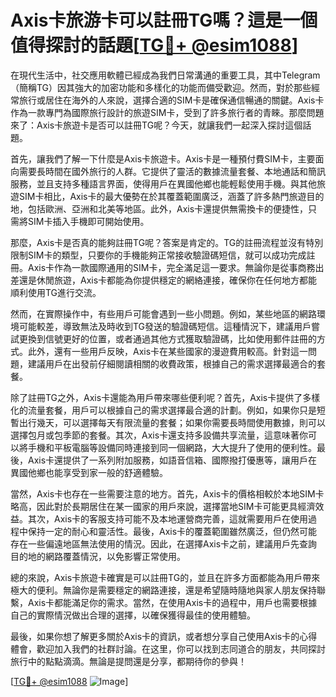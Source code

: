 # Axis卡旅游卡可以註冊TG嗎？這是一個值得探討的話題[[TG💪+ @esim1088](https://t.me/s/esim1088)]

在現代生活中，社交應用軟體已經成為我們日常溝通的重要工具，其中Telegram（簡稱TG）因其強大的加密功能和多樣化的功能而備受歡迎。然而，對於那些經常旅行或居住在海外的人來說，選擇合適的SIM卡是確保通信暢通的關鍵。Axis卡作為一款專門為國際旅行設計的旅遊SIM卡，受到了許多旅行者的青睞。那麼問題來了：Axis卡旅遊卡是否可以註冊TG呢？今天，就讓我們一起深入探討這個話題。

首先，讓我們了解一下什麼是Axis卡旅遊卡。Axis卡是一種預付費SIM卡，主要面向需要長時間在國外旅行的人群。它提供了靈活的數據流量套餐、本地通話和簡訊服務，並且支持多種語言界面，使得用戶在異國他鄉也能輕鬆使用手機。與其他旅遊SIM卡相比，Axis卡的最大優勢在於其覆蓋範圍廣泛，涵蓋了許多熱門旅遊目的地，包括歐洲、亞洲和北美等地區。此外，Axis卡還提供無需換卡的便捷性，只需將SIM卡插入手機即可開始使用。

那麼，Axis卡是否真的能夠註冊TG呢？答案是肯定的。TG的註冊流程並沒有特別限制SIM卡的類型，只要你的手機能夠正常接收驗證碼短信，就可以成功完成註冊。Axis卡作為一款國際通用的SIM卡，完全滿足這一要求。無論你是從事商務出差還是休閒旅遊，Axis卡都能為你提供穩定的網絡連接，確保你在任何地方都能順利使用TG進行交流。

然而，在實際操作中，有些用戶可能會遇到一些小問題。例如，某些地區的網路環境可能較差，導致無法及時收到TG發送的驗證碼短信。這種情況下，建議用戶嘗試更換到信號更好的位置，或者通過其他方式獲取驗證碼，比如使用郵件註冊的方式。此外，還有一些用戶反映，Axis卡在某些國家的漫遊費用較高。針對這一問題，建議用戶在出發前仔細閱讀相關的收費政策，根據自己的需求選擇最適合的套餐。

除了註冊TG之外，Axis卡還能為用戶帶來哪些便利呢？首先，Axis卡提供了多樣化的流量套餐，用戶可以根據自己的需求選擇最合適的計劃。例如，如果你只是短暫出行幾天，可以選擇每天有限流量的套餐；如果你需要長時間使用數據，則可以選擇包月或包季節的套餐。其次，Axis卡還支持多設備共享流量，這意味著你可以將手機和平板電腦等設備同時連接到同一個網路，大大提升了使用的便利性。最後，Axis卡還提供了一系列附加服務，如語音信箱、國際撥打優惠等，讓用戶在異國他鄉也能享受到家一般的舒適體驗。

當然，Axis卡也存在一些需要注意的地方。首先，Axis卡的價格相較於本地SIM卡略高，因此對於長期居住在某一國家的用戶來說，選擇當地SIM卡可能更具經濟效益。其次，Axis卡的客服支持可能不及本地運營商完善，這就需要用戶在使用過程中保持一定的耐心和靈活性。最後，Axis卡的覆蓋範圍雖然廣泛，但仍然可能存在一些偏遠地區無法使用的情況。因此，在選擇Axis卡之前，建議用戶先查詢目的地的網路覆蓋情況，以免影響正常使用。

總的來說，Axis卡旅遊卡確實是可以註冊TG的，並且在許多方面都能為用戶帶來極大的便利。無論你是需要穩定的網路連接，還是希望隨時隨地與家人朋友保持聯繫，Axis卡都能滿足你的需求。當然，在使用Axis卡的過程中，用戶也需要根據自己的實際情況做出合理的選擇，以確保獲得最佳的使用體驗。

最後，如果你想了解更多關於Axis卡的資訊，或者想分享自己使用Axis卡的心得體會，歡迎加入我們的社群討論。在这里，你可以找到志同道合的朋友，共同探討旅行中的點點滴滴。無論是提問還是分享，都期待你的參與！

[[TG💪+ @esim1088](https://t.me/s/esim1088) ![Image](https://i.postimg.cc/4NQfJmqS/Snipaste-2025-05-13-00-14-12.png)]